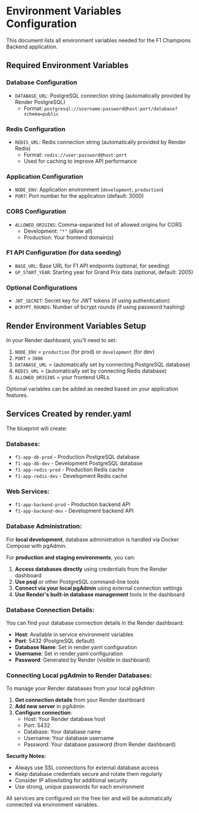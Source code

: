 # Environment Variables Configuration

This document lists all environment variables needed for the F1 Champions Backend application.

## Required Environment Variables

### Database Configuration
- `DATABASE_URL`: PostgreSQL connection string (automatically provided by Render PostgreSQL)
  - Format: `postgresql://username:password@host:port/database?schema=public`

### Redis Configuration
- `REDIS_URL`: Redis connection string (automatically provided by Render Redis)
  - Format: `redis://user:password@host:port`
  - Used for caching to improve API performance

### Application Configuration
- `NODE_ENV`: Application environment (`development`, `production`)
- `PORT`: Port number for the application (default: 3000)

### CORS Configuration
- `ALLOWED_ORIGINS`: Comma-separated list of allowed origins for CORS
  - Development: `"*"` (allow all)
  - Production: Your frontend domain(s)

### F1 API Configuration (for data seeding)
- `BASE_URL`: Base URL for F1 API endpoints (optional, for seeding)
- `GP_START_YEAR`: Starting year for Grand Prix data (optional, default: 2005)

### Optional Configurations
- `JWT_SECRET`: Secret key for JWT tokens (if using authentication)
- `BCRYPT_ROUNDS`: Number of bcrypt rounds (if using password hashing)

## Render Environment Variables Setup

In your Render dashboard, you'll need to set:

1. `NODE_ENV` = `production` (for prod) or `development` (for dev)
2. `PORT` = `3000`
3. `DATABASE_URL` = (automatically set by connecting PostgreSQL database)
4. `REDIS_URL` = (automatically set by connecting Redis database)
5. `ALLOWED_ORIGINS` = your frontend URLs

Optional variables can be added as needed based on your application features.

## Services Created by render.yaml

The blueprint will create:

### Databases:
- `f1-app-db-prod` - Production PostgreSQL database
- `f1-app-db-dev` - Development PostgreSQL database
- `f1-app-redis-prod` - Production Redis cache
- `f1-app-redis-dev` - Development Redis cache

### Web Services:
- `f1-app-backend-prod` - Production backend API
- `f1-app-backend-dev` - Development backend API

### Database Administration:

For **local development**, database administration is handled via Docker Compose with pgAdmin.

For **production and staging environments**, you can:
1. **Access databases directly** using credentials from the Render dashboard
2. **Use psql** or other PostgreSQL command-line tools
3. **Connect via your local pgAdmin** using external connection settings
4. **Use Render's built-in database management** tools in the dashboard

### Database Connection Details:

You can find your database connection details in the Render dashboard:
- **Host**: Available in service environment variables
- **Port**: 5432 (PostgreSQL default)
- **Database Name**: Set in render.yaml configuration  
- **Username**: Set in render.yaml configuration
- **Password**: Generated by Render (visible in dashboard)

### Connecting Local pgAdmin to Render Databases:

To manage your Render databases from your local pgAdmin:

1. **Get connection details** from your Render dashboard
2. **Add new server** in pgAdmin
3. **Configure connection**:
   - Host: Your Render database host
   - Port: 5432
   - Database: Your database name
   - Username: Your database username
   - Password: Your database password (from Render dashboard)

**Security Notes:**
- Always use SSL connections for external database access
- Keep database credentials secure and rotate them regularly
- Consider IP allowlisting for additional security
- Use strong, unique passwords for each environment

All services are configured on the free tier and will be automatically connected via environment variables. 